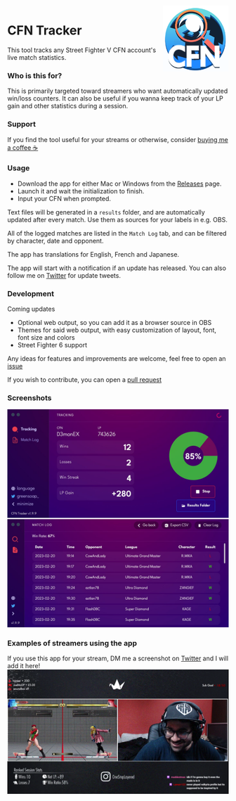 <img src="build/appicon.png" height="150px" align="right"/>

# CFN Tracker
This tool tracks any Street Fighter V CFN account's live match statistics. 

### Who is this for? 
This is primarily targeted toward streamers who want automatically updated win/loss counters. It can also be useful if you wanna keep track of your LP gain and other statistics during a session.

### Support

If you find the tool useful for your streams or otherwise, consider [buying me a coffee ☕](https://ko-fi.com/greensoap)

### Usage

* Download the app for either Mac or Windows from the [Releases](https://github.com/GreenSoap/cfn-tracker/releases) page.
* Launch it and wait the initialization to finish.
* Input your CFN when prompted.

Text files will be generated in a `results` folder, and are automatically updated after every match. Use them as sources for your labels in e.g. OBS.

All of the logged matches are listed in the `Match Log` tab, and can be filtered by character, date and opponent.

The app has translations for English, French and Japanese.

The app will start with a notification if an update has released. You can also follow me on [Twitter](https://twitter.com/GreenSoap_) for update tweets.

### Development

Coming updates
* Optional web output, so you can add it as a browser source in OBS
* Themes for said web output, with easy customization of layout, font, font size and colors
* Street Fighter 6 support

Any ideas for features and improvements are welcome, feel free to open an [issue](https://github.com/GreenSoap/cfn-tracker/issues)

If you wish to contribute, you can open a [pull request](https://github.com/GreenSoap/cfn-tracker/pulls) 

### Screenshots

![tracking](showcase/tracking.jpg?raw=true "tracking-example")
![log](showcase/log.jpg?raw=true "log-example")

### Examples of streamers using the app

If you use this app for your stream, DM me a screenshot on [Twitter](https://twitter.com/GreenSoap_) and I will add it here!
![stream](showcase/stream-example-2.gif?raw=true "stream-example")